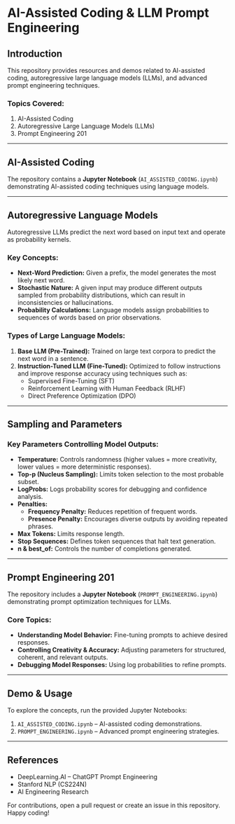 # AI-Assisted Coding & LLM Prompt Engineering

## Introduction
This repository provides resources and demos related to AI-assisted coding, autoregressive large language models (LLMs), and advanced prompt engineering techniques.

### Topics Covered:
1. AI-Assisted Coding
2. Autoregressive Large Language Models (LLMs)
3. Prompt Engineering 201

---

## AI-Assisted Coding
The repository contains a **Jupyter Notebook** (`AI_ASSISTED_CODING.ipynb`) demonstrating AI-assisted coding techniques using language models.

---

## Autoregressive Language Models
Autoregressive LLMs predict the next word based on input text and operate as probability kernels.

### Key Concepts:
- **Next-Word Prediction:** Given a prefix, the model generates the most likely next word.
- **Stochastic Nature:** A given input may produce different outputs sampled from probability distributions, which can result in inconsistencies or hallucinations.
- **Probability Calculations:** Language models assign probabilities to sequences of words based on prior observations.

### Types of Large Language Models:
1. **Base LLM (Pre-Trained):** Trained on large text corpora to predict the next word in a sentence.
2. **Instruction-Tuned LLM (Fine-Tuned):** Optimized to follow instructions and improve response accuracy using techniques such as:
   - Supervised Fine-Tuning (SFT)
   - Reinforcement Learning with Human Feedback (RLHF)
   - Direct Preference Optimization (DPO)

---

## Sampling and Parameters
### Key Parameters Controlling Model Outputs:
- **Temperature:** Controls randomness (higher values = more creativity, lower values = more deterministic responses).
- **Top-p (Nucleus Sampling):** Limits token selection to the most probable subset.
- **LogProbs:** Logs probability scores for debugging and confidence analysis.
- **Penalties:**
  - **Frequency Penalty:** Reduces repetition of frequent words.
  - **Presence Penalty:** Encourages diverse outputs by avoiding repeated phrases.
- **Max Tokens:** Limits response length.
- **Stop Sequences:** Defines token sequences that halt text generation.
- **n & best_of:** Controls the number of completions generated.

---

## Prompt Engineering 201
The repository includes a **Jupyter Notebook** (`PROMPT_ENGINEERING.ipynb`) demonstrating prompt optimization techniques for LLMs.

### Core Topics:
- **Understanding Model Behavior:** Fine-tuning prompts to achieve desired responses.
- **Controlling Creativity & Accuracy:** Adjusting parameters for structured, coherent, and relevant outputs.
- **Debugging Model Responses:** Using log probabilities to refine prompts.

---

## Demo & Usage
To explore the concepts, run the provided Jupyter Notebooks:
1. `AI_ASSISTED_CODING.ipynb` – AI-assisted coding demonstrations.
2. `PROMPT_ENGINEERING.ipynb` – Advanced prompt engineering strategies.

---

## References
- DeepLearning.AI – ChatGPT Prompt Engineering
- Stanford NLP (CS224N)
- AI Engineering Research

For contributions, open a pull request or create an issue in this repository. Happy coding!

